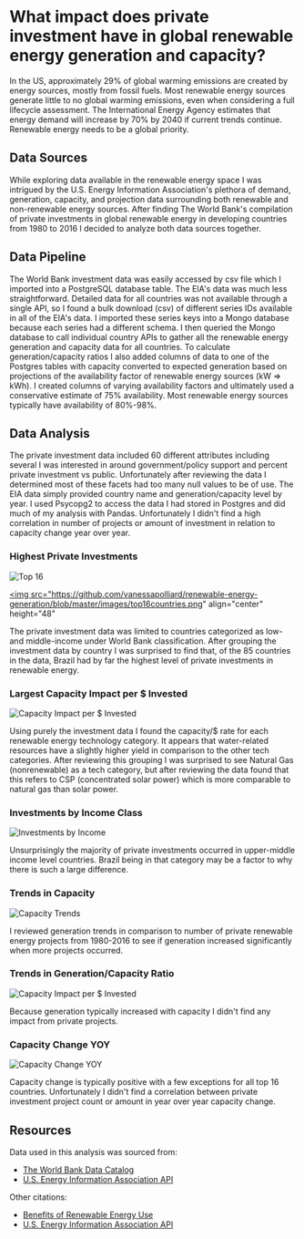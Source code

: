 # What impact does private investment have in global renewable energy generation and capacity?
In the US, approximately 29% of global warming emissions are created by energy sources, mostly from fossil fuels. Most renewable energy sources generate little to no global warming emissions, even when considering a full lifecycle assessment. The International Energy Agency estimates that energy demand will increase by 70% by 2040 if current trends continue. Renewable energy needs to be a global priority. 

## Data Sources
While exploring data available in the renewable energy space I was intrigued by the U.S. Energy Information Association's plethora of demand, generation, capacity, and projection data surrounding both renewable and non-renewable energy sources. After finding The World Bank's compilation of private investments in global renewable energy in developing countries from 1980 to 2016 I decided to analyze both data sources together.

## Data Pipeline
The World Bank investment data was easily accessed by csv file which I imported into a PostgreSQL database table. The EIA's data was much less straightforward. Detailed data for all countries was not available through a single API, so I found a bulk download (csv) of different series IDs available in all of the EIA's data. I imported these series keys into a Mongo database because each series had a different schema. I then queried the Mongo database to call individual country APIs to gather all the renewable energy generation and capacity data for all countries. To calculate generation/capacity ratios I also added columns of data to one of the Postgres tables with capacity converted to expected generation based on projections of the availability factor of renewable energy sources (kW => kWh). I created columns of varying availability factors and ultimately used a conservative estimate of 75% availability. Most renewable energy sources typically have availability of 80%-98%.

## Data Analysis
The private investment data included 60 different attributes including several I was interested in around government/policy support and percent private investment vs public. Unfortunately after reviewing the data I determined most of these facets had too many null values to be of use. The EIA data simply provided country name and generation/capacity level by year. I used Psycopg2 to access the data I had stored in Postgres and did much of my analysis with Pandas. Unfortunately I didn't find a high correlation in number of projects or amount of investment in relation to capacity change year over year.

### Highest Private Investments
![Top 16](https://github.com/vanessapolliard/renewable-energy-generation/blob/master/images/top16countries.png)

<a href="url"><img src="https://github.com/vanessapolliard/renewable-energy-generation/blob/master/images/top16countries.png" align="center" height="48"</a>

The private investment data was limited to countries categorized as low- and middle-income under World Bank classification. After grouping the investment data by country I was surprised to find that, of the 85 countries in the data, Brazil had by far the highest level of private investments in renewable energy. 

### Largest Capacity Impact per $ Invested
![Capacity Impact per $ Invested](https://github.com/vanessapolliard/renewable-energy-generation/blob/master/images/capacityperusd.png)

Using purely the investment data I found the capacity/$ rate for each renewable energy technology category. It appears that water-related resources have a slightly higher yield in comparison to the other tech categories. After reviewing this grouping I was surprised to see Natural Gas (nonrenewable) as a tech category, but after reviewing the data found that this refers to CSP (concentrated solar power) which is more comparable to natural gas than solar power.

### Investments by Income Class
![Investments by Income](https://github.com/vanessapolliard/renewable-energy-generation/blob/master/images/privateinvestmentbyincome.png)

Unsurprisingly the majority of private investments occurred in upper-middle income level countries. Brazil being in that category may be a factor to why there is such a large difference. 

### Trends in Capacity
![Capacity Trends](https://github.com/vanessapolliard/renewable-energy-generation/blob/master/images/top16capacity.png)

I reviewed generation trends in comparison to number of private renewable energy projects from 1980-2016 to see if generation increased significantly when more projects occurred.

### Trends in Generation/Capacity Ratio
![Capacity Impact per $ Invested](https://github.com/vanessapolliard/renewable-energy-generation/blob/master/images/top16ratio.png)

Because generation typically increased with capacity I didn't find any impact from private projects.

### Capacity Change YOY
![Capacity Change YOY](https://github.com/vanessapolliard/renewable-energy-generation/blob/master/images/capacityyoy.png)

Capacity change is typically positive with a few exceptions for all top 16 countries. Unfortunately I didn't find a correlation between private investment project count or amount in year over year capacity change.

## Resources
Data used in this analysis was sourced from:
* [The World Bank Data Catalog](https://datacatalog.worldbank.org/dataset/private-participation-renewable-energy)
* [U.S. Energy Information Association API](https://www.eia.gov/opendata/qb.php?category=2134384)

Other citations:
* [Benefits of Renewable Energy Use](https://www.ucsusa.org/clean-energy/renewable-energy/public-benefits-of-renewable-power)
* [U.S. Energy Information Association API](https://www.eia.gov/opendata/qb.php?category=2134384)